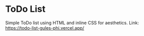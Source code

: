 # ToDo List
Simple ToDo list using HTML and inline CSS for aesthetics.
Link: https://todo-list-gules-phi.vercel.app/
